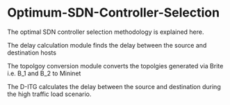 # Optimum-SDN-Controller-Selection

The optimal SDN controller selection methodology is explained here. 

The delay calculation module finds the delay between the source and destination hosts

The topolgoy conversion module converts the topolgies generated via Brite i.e. B_1 and B_2 to Mininet

The D-ITG calculates the delay between the source and destination during the high traffic load scenario.
